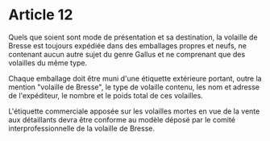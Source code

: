 # Article 12

Quels que soient sont mode de présentation et sa destination, la volaille de Bresse est toujours expédiée dans des emballages propres et neufs, ne contenant aucun autre sujet du genre Gallus et ne comprenant que des volailles du même type.

Chaque emballage doit être muni d'une étiquette extérieure portant, outre la mention "volaille de Bresse", le type de volaille contenu, les nom et adresse de l'expéditeur, le nombre et le poids total de ces volailles.

L'étiquette commerciale apposée sur les volailles mortes en vue de la vente aux détaillants devra être conforme au modèle déposé par le comité interprofessionnelle de la volaille de Bresse.
